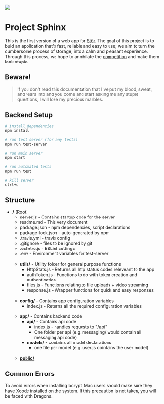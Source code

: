 ![](https://travis-ci.com/e-oj/Sphinx.svg?token=Gnqxfd5LJTHA77HvRWKi&branch=master)

#  Project Sphinx

This is the first version of a web app for [Stör](http://www.storapp.io). The goal of this project is to buid an application that's fast, reliable and easy to use; we aim to turn the cumbersome process of storage, into a calm and pleasant experience. Through this process, we hope to annihilate the [competition](https://www.storewithneighbor.com) and make them look stupid.

## Beware!
> If you don't read this documentation that I've put my blood, sweat, and tears into and you come and start asking me any stupid questions, I will lose my precious marbles.

## Backend Setup

``` bash
# install dependencies
npm install

# run test server (for any tests)
npm run test-server

# run main server
npm start

# run automated tests
npm run test

# kill server
ctrl+c
```

## Structure

- <b>/</b> (Root)
    - server.js - Contains startup code for the server
    - readme.md - This very document
    - package.json - npm dependencies, script declarations
    - package-lock.json - auto-generated by npm
    - .travis.yml - travis config
    - .gitignore - files to be ignored by git
    - .eslintrc.js - ESLint settings
    - .env - Environment variables for test-server
    <br><br>
    - <b>utils/</b> - Utility folder for general purpose functions
        - HttpStats.js - Returns all http status codes releveant to the app
        - authToken.js - Functions to do with token creation and authentication
        - files.js - Functions relating to file uploads + video streaming
        - response.js - Wrapper functions for quick and easy responses
    <br><br>
    - <b>config/</b> - Contains app configuration variables
        - index.js - Returns all the required configuration variables
    <br><br>
    - <b>app/</b> - Contains backend code
        - <b>api/</b> - Contains api code
            - index.js - handles requests to "/api"
            - One folder per api (e.g. messaging/ would contain all messaging api code)
        - <b>models/</b> - contains all model declarations
            - one file per model (e.g. user.js cointains the user model)
    <br><br>
    - [<b>public/</b>](https://github.com/e-oj/Sphinx/tree/master/public)
    
    
## Common Errors

To avoid errors when installing bcrypt, Mac users should make sure they have Xcode installed on the system. If this precaution is not taken, you will be faced with Dragons.

